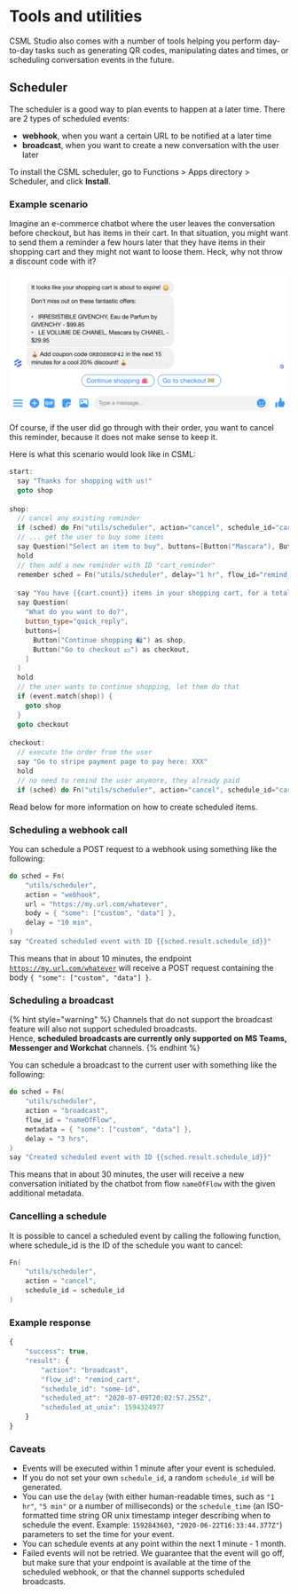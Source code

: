 # Tools and utilities

CSML Studio also comes with a number of tools helping you perform day-to-day tasks such as generating QR codes, manipulating dates and times, or scheduling conversation events in the future.

## Scheduler

The scheduler is a good way to plan events to happen at a later time. There are 2 types of scheduled events:

* **webhook**, when you want a certain URL to be notified at a later time
* **broadcast**, when you want to create a new conversation with the user later

To install the CSML scheduler, go to Functions &gt; Apps directory &gt; Scheduler, and click **Install**.

### Example scenario

Imagine an e-commerce chatbot where the user leaves the conversation before checkout, but has items in their cart. In that situation, you might want to send them a reminder a few hours later that they have items in their shopping cart and they might not want to loose them. Heck, why not throw a discount code with it?

![](../.gitbook/assets/image%20%2814%29.png)

Of course, if the user did go through with their order, you want to cancel this reminder, because it does not make sense to keep it.

Here is what this scenario would look like in CSML:

```cpp
start:
  say "Thanks for shopping with us!"
  goto shop

shop:
  // cancel any existing reminder
  if (sched) do Fn("utils/scheduler", action="cancel", schedule_id="cart_reminder")
  // ... get the user to buy some items
  say Question("Select an item to buy", buttons=[Button("Mascara"), Button("Perfume")])
  hold
  // then add a new reminder with ID "cart_reminder"
  remember sched = Fn("utils/scheduler", delay="1 hr", flow_id="remind_cart", schedule_id="cart_reminder")
  
  say "You have {{cart.count}} items in your shopping cart, for a total of ${{cart.total}}"
  say Question(
    "What do you want to do?",
    button_type="quick_reply",
    buttons=[
      Button("Continue shopping 🛍") as shop,
      Button("Go to checkout 💵") as checkout,
    ]
  )
  hold
  // the user wants to continue shopping, let them do that
  if (event.match(shop)) {
    goto shop
  }
  goto checkout

checkout:
  // execute the order from the user
  say "Go to stripe payment page to pay here: XXX"
  hold
  // no need to remind the user anymore, they already paid
  if (sched) do Fn("utils/scheduler", action="cancel", schedule_id="cart_reminder")
```

Read below for more information on how to create scheduled items.

### Scheduling a webhook call

You can schedule a POST request to a webhook using something like the following:

```cpp
do sched = Fn(
    "utils/scheduler",
    action = "webhook",
    url = "https://my.url.com/whatever",
    body = { "some": ["custom", "data"] },
    delay = "10 min",
)
say "Created scheduled event with ID {{sched.result.schedule_id}}"
```

This means that in about 10 minutes, the endpoint [`https://my.url.com/whatever`](https://my.url.com/whatever) will receive a POST request containing the body `{ "some": ["custom", "data"] }`.

### Scheduling a broadcast

{% hint style="warning" %}
Channels that do not support the broadcast feature will also not support scheduled broadcasts.  
Hence, **scheduled broadcasts are currently only supported on MS Teams, Messenger and Workchat** channels.
{% endhint %}

You can schedule a broadcast to the current user with something like the following:

```cpp
do sched = Fn(
    "utils/scheduler",
    action = "broadcast",
    flow_id = "nameOfFlow",
    metadata = { "some": ["custom", "data"] },
    delay = "3 hrs",
)
say "Created scheduled event with ID {{sched.result.schedule_id}}"
```

This means that in about 30 minutes, the user will receive a new conversation initiated by the chatbot from flow `nameOfFlow` with the given additional metadata.

### Cancelling a schedule

It is possible to cancel a scheduled event by calling the following function, where schedule\_id is the ID of the schedule you want to cancel:

```cpp
Fn(
    "utils/scheduler",
    action = "cancel",
    schedule_id = schedule_id
)
```

### Example response

```javascript
{
    "success": true,
    "result": {
        "action": "broadcast",
        "flow_id": "remind_cart",
        "schedule_id": "some-id",
        "scheduled_at": "2020-07-09T20:02:57.255Z",
        "scheduled_at_unix": 1594324977
    }
}
```

### Caveats

* Events will be executed within 1 minute after your event is scheduled.
* If you do not set your own `schedule_id`, a random `schedule_id` will be generated.
* You can use the `delay` \(with either human-readable times, such as `"1 hr"`, `"5 min"` or a number of milliseconds\) or the `schedule_time` \(an ISO-formatted time string OR unix timestamp integer describing when to schedule the event. Example: `1592843603`, `"2020-06-22T16:33:44.377Z"`\) parameters to set the time for your event.
* You can schedule events at any point within the next 1 minute - 1 month.
* Failed events will not be retried. We guarantee that the event will go off, but make sure that your endpoint is available at the time of the scheduled webhook, or that the channel supports scheduled broadcasts.

### 

